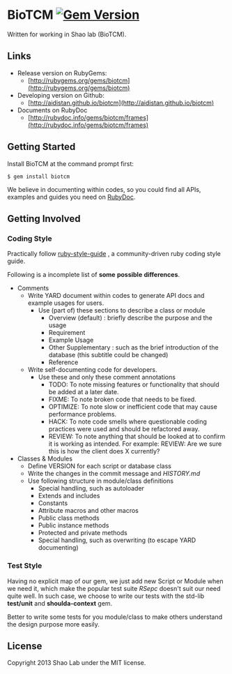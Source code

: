 BioTCM [![Gem Version](https://badge.fury.io/rb/biotcm.png)](http://badge.fury.io/rb/biotcm)
=======

Written for working in Shao lab (BioTCM).


## Links

* Release version on RubyGems:
	* [http://rubygems.org/gems/biotcm](http://rubygems.org/gems/biotcm)
* Developing version on Github:
	* [http://aidistan.github.io/biotcm](http://aidistan.github.io/biotcm)
* Documents on RubyDoc
	* [http://rubydoc.info/gems/biotcm/frames](http://rubydoc.info/gems/biotcm/frames)


## Getting Started

Install BioTCM at the command prompt first:

	$ gem install biotcm

We believe in documenting within codes, so you could find all APIs, examples 
and guides you need on [RubyDoc](http://rubydoc.info/gems/biotcm/frames).


## Getting Involved

### Coding Style

Practically follow [ruby-style-guide](http://aidistan.github.io/ruby-style-guide/)
, a community-driven ruby coding style guide.

Following is a incomplete list of __some__ __possible__ __differences__.

* Comments
	* Write YARD document within codes to generate API docs and example usages 
	  for users.
		* Use (part of) these sections to describe a class or module
			* Overview (default) : briefly describe the purpose and the usage
			* Requirement
			* Example Usage
			* Other Supplementary : such as the brief introduction of the 
			  database (this subtitle could be changed)
			* Reference
	* Write self-documenting code for developers.			
		* Use these and only these comment annotations
			* TODO: To note missing features or functionality that should be 
			  added at a later date.
			* FIXME: To note broken code that needs to be fixed.
			* OPTIMIZE: To note slow or inefficient code that may cause 
			  performance problems.
			* HACK: To note code smells where questionable coding practices 
			  were used and should be refactored away.
			* REVIEW: To note anything that should be looked at to confirm 
			  it is working as intended. For example: REVIEW: Are we sure this 
			  is how the client does X currently?
* Classes & Modules
	* Define VERSION for each script or database class
	* Write the changes in the commit message and _HISTORY.md_
	* Use following structure in module/class definitions
		* Special handling, such as autoloader
		* Extends and includes
		* Constants
		* Attribute macros and other macros
		* Public class methods
		* Public instance methods
		* Protected and private methods
		* Special handling, such as overwriting (to escape YARD documenting)

### Test Style

Having no explicit map of our gem, we just add new Script or Module when we 
need it, which make the popular test suite _RSepc_ doesn't suit our need 
quite well. In such case, we choose to write our tests with the std-lib 
__test/unit__ and __shoulda-context__ gem.

Better to write some tests for you module/class to make others understand the 
design purpose more easily.


## License

Copyright 2013 Shao Lab under the MIT license.
